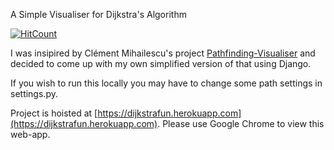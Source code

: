 A Simple Visualiser for Dijkstra's Algorithm

[![HitCount](http://hits.dwyl.com/Arnie09/https://githubcom/Arnie09/DijkstraVisual.svg)](http://hits.dwyl.com/Arnie09/https://githubcom/Arnie09/DijkstraVisual)

I was insipired by Clément Mihailescu's project [Pathfinding-Visualiser](https://github.com/clementmihailescu/Pathfinding-Visualizer) and decided to come up with my own simplified version of that using Django. 

If you wish to run this locally you may have to change some path settings in settings.py.

Project is hoisted at [https://dijkstrafun.herokuapp.com](https://dijkstrafun.herokuapp.com). Please use Google Chrome to view this web-app.
